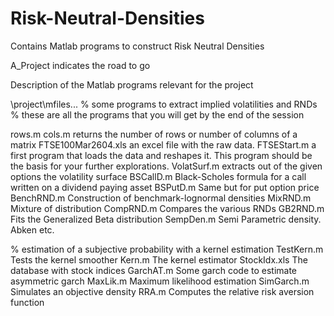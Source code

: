 # Risk-Neutral-Densities
Contains Matlab programs to construct Risk Neutral Densities

A_Project indicates the road to go

Description of the Matlab programs relevant for the project

\project\mfiles\...
% some programs to extract implied volatilities and RNDs
% these are all the programs that you will get by the end of the session

rows.m cols.m		returns the number of rows or number of columns of a matrix
FTSE100Mar2604.xls	an excel file with the raw data.
FTSEStart.m		a first program that loads the data and reshapes it. This program should be the basis for your further explorations.
VolatSurf.m		extracts out of the given options the volatility surface
BSCallD.m		Black-Scholes formula for a call written on a dividend paying asset
BSPutD.m		Same but for put option price
BenchRND.m		Construction of benchmark-lognormal densities
MixRND.m		Mixture of distribution
CompRND.m		Compares the various RNDs
GB2RND.m		Fits the Generalized Beta distribution
SempDen.m     	Semi Parametric density. Abken etc.

% estimation of a subjective probability with a kernel estimation
TestKern.m		Tests the kernel smoother
Kern.m 		The kernel estimator
StockIdx.xls	The database with stock indices
GarchAT.m		Some garch code to estimate asymmetric garch
MaxLik.m		Maximum likelihood estimation
SimGarch.m		Simulates an objective density
RRA.m			Computes the relative risk aversion function



